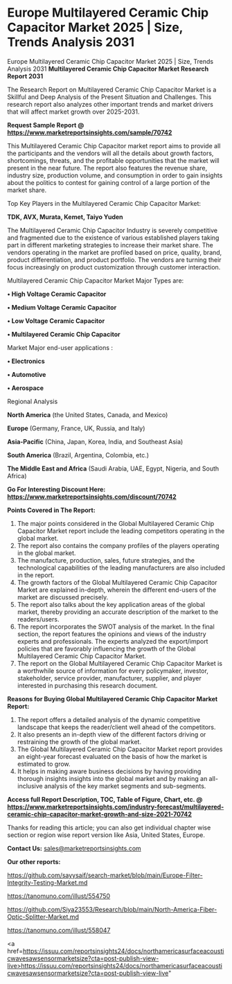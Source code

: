 # Europe Multilayered Ceramic Chip Capacitor Market 2025 | Size, Trends Analysis 2031
Europe Multilayered Ceramic Chip Capacitor Market 2025 | Size, Trends Analysis 2031
<strong>Multilayered Ceramic Chip Capacitor Market Research Report 2031</strong>

The Research Report on Multilayered Ceramic Chip Capacitor Market is a Skillful and Deep Analysis of the Present Situation and Challenges. This research report also analyzes other important trends and market drivers that will affect market growth over 2025-2031.

<strong>Request Sample Report @ <a href=https://www.marketreportsinsights.com/sample/70742>https://www.marketreportsinsights.com/sample/70742</a></strong>

This Multilayered Ceramic Chip Capacitor market report aims to provide all the participants and the vendors will all the details about growth factors, shortcomings, threats, and the profitable opportunities that the market will present in the near future. The report also features the revenue share, industry size, production volume, and consumption in order to gain insights about the politics to contest for gaining control of a large portion of the market share.

Top Key Players in the Multilayered Ceramic Chip Capacitor Market:

<strong>TDK, AVX, Murata, Kemet, Taiyo Yuden</strong>

The Multilayered Ceramic Chip Capacitor Industry is severely competitive and fragmented due to the existence of various established players taking part in different marketing strategies to increase their market share. The vendors operating in the market are profiled based on price, quality, brand, product differentiation, and product portfolio. The vendors are turning their focus increasingly on product customization through customer interaction.

Multilayered Ceramic Chip Capacitor Market Major Types are:

<strong>• High Voltage Ceramic Capacitor

• Medium Voltage Ceramic Capacitor

• Low Voltage Ceramic Capacitor

• Multilayered Ceramic Chip Capacitor</strong>

Market Major end-user applications :

<strong>• Electronics

• Automotive

• Aerospace</strong>

Regional Analysis

</u><strong><b>North America</b></strong> (the United States, Canada, and Mexico)

<strong><b>Europe </b></strong>(Germany, France, UK, Russia, and Italy)

<strong><b>Asia-Pacific</b></strong> (China, Japan, Korea, India, and Southeast Asia)

<strong><b>South America</b></strong> (Brazil, Argentina, Colombia, etc.)

<strong><b>The Middle East and Africa</b></strong> (Saudi Arabia, UAE, Egypt, Nigeria, and South Africa)

<strong>Go For Interesting Discount Here: <a href=https://www.marketreportsinsights.com/discount/70742>https://www.marketreportsinsights.com/discount/70742</a></strong>

<strong>Points Covered in The Report:</strong>
<ol>
  <li>The major points considered in the Global Multilayered Ceramic Chip Capacitor Market report include the leading competitors operating in the global market.</li>
  <li>The report also contains the company profiles of the players operating in the global market.</li>
  <li>The manufacture, production, sales, future strategies, and the technological capabilities of the leading manufacturers are also included in the report.</li>
  <li>The growth factors of the Global Multilayered Ceramic Chip Capacitor Market are explained in-depth, wherein the different end-users of the market are discussed precisely.</li>
  <li>The report also talks about the key application areas of the global market, thereby providing an accurate description of the market to the readers/users.</li>
  <li>The report incorporates the SWOT analysis of the market. In the final section, the report features the opinions and views of the industry experts and professionals. The experts analyzed the export/import policies that are favorably influencing the growth of the Global Multilayered Ceramic Chip Capacitor Market.</li>
  <li>The report on the Global Multilayered Ceramic Chip Capacitor Market is a worthwhile source of information for every policymaker, investor, stakeholder, service provider, manufacturer, supplier, and player interested in purchasing this research document.</li>
</ol>
<strong>Reasons for Buying Global Multilayered Ceramic Chip Capacitor Market Report:</strong>

<ol>
  <li>The report offers a detailed analysis of the dynamic competitive landscape that keeps the reader/client well ahead of the competitors.</li>
  <li>It also presents an in-depth view of the different factors driving or restraining the growth of the global market.</li>
  <li>The Global Multilayered Ceramic Chip Capacitor Market report provides an eight-year forecast evaluated on the basis of how the market is estimated to grow.</li>
  <li>It helps in making aware business decisions by having providing thorough insights insights into the global market and by making an all-inclusive analysis of the key market segments and sub-segments.</li>
</ol>
<strong>Access full Report Description, TOC, Table of Figure, Chart, etc. @ <a href=https://www.marketreportsinsights.com/industry-forecast/multilayered-ceramic-chip-capacitor-market-growth-and-size-2021-70742>https://www.marketreportsinsights.com/industry-forecast/multilayered-ceramic-chip-capacitor-market-growth-and-size-2021-70742</a></strong>


Thanks for reading this article; you can also get individual chapter wise section or region wise report version like Asia, United States, Europe.

<strong>Contact Us:</strong>
sales@marketreportsinsights.com

<strong>Our other reports:</strong>

<a href=https://github.com/sayysaif/search-market/blob/main/Europe-Filter-Integrity-Testing-Market.md>https://github.com/sayysaif/search-market/blob/main/Europe-Filter-Integrity-Testing-Market.md</a>

<a href=https://tanomuno.com/illust/554750>https://tanomuno.com/illust/554750</a>

<a href=https://github.com/Siya23553/Research/blob/main/North-America-Fiber-Optic-Splitter-Market.md>https://github.com/Siya23553/Research/blob/main/North-America-Fiber-Optic-Splitter-Market.md</a>

<a href=https://tanomuno.com/illust/558047>https://tanomuno.com/illust/558047</a>

<a href=https://issuu.com/reportsinsights24/docs/northamericasurfaceacousticwavesawsensormarketsize?cta=post-publish-view-live>https://issuu.com/reportsinsights24/docs/northamericasurfaceacousticwavesawsensormarketsize?cta=post-publish-view-live</a>"
